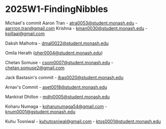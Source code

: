 # 2025W1-FindingNibbles

<!-- Test - Ubaid Irfan -->

Michael's commit
Aaron Tran - atra0053@student.monash.edu - aarrron.tran@gmail.com
Krishna - kman0030@student.monash.edu - kpillaai@gmail.com

Daksh Malhotra - dmal0022@student.monash.edu

Omila Herath (oher0004@student.monash.edu)

Chetan Somuse - csom0007@student.monash.edu - chetan.somuse2@gmail.com

Jack Bastasin's commit - jbas0020@student.monash.edu

Arnav's Commit - aset0018@student.monash.edu

Mankirat Dhillon - mdhi0005@student.monash.edu

Koharu Numaga - koharunumaga54@gmail.com - knum0001@gstudent.monash.edu

Kuhu Tosniwal - kuhutosniwal@gmail.com  -  ktos0001@student.monash.edu